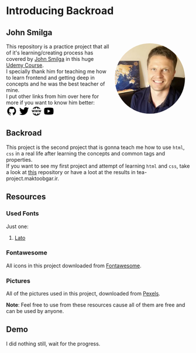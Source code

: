 # Introducing Backroad

## John Smilga

<img src="./img/john-smilga.jpg" style="border-radius: 50%;float: right; display: block; margin: 0px 15px; width: 20vw;"/>

This repository is a practice project that all of it's learning/creating process has covered by [John Smilga](https://www.udemy.com/user/janis-smilga-3/) in this huge [Udemy Course](https://www.udemy.com/course/in-depth-html-css-course-build-responsive-websites/).\
I specially thank him for teaching me how to learn frontend and getting deep in concepts and he was the best teacher of mine.\
I put other links from him over here for more if you want to know him better:\
[![](./img/github.png)](https://github.com/john-smilga) [![](./img/twitter.png)](https://twitter.com/john_smilga?lang=en) [![](./img/website.png)](https://www.johnsmilga.com/) [![](./img/youtube.png)](https://www.youtube.com/channel/UCMZFwxv5l-XtKi693qMJptA)

<h2 style="clear: both;">Backroad</h2>

This project is the second project that is gonna teach me how to use `html`, `css` in a real life after learning the concepts and common tags and properties.\
If you want to see my first project and attempt of learning `html` and `css`, take a look at [this](https://github.com/maktoobgar/tea_project) repository or have a loot at the results in tea-project.maktoobgar.ir.

## Resources

### Used Fonts

Just one:

1. [Lato](https://fonts.google.com/specimen/Lato?query=lato)

### Fontawesome

All icons in this project downloaded from [Fontawesome](https://fontawesome.com/).

### Pictures

All of the pictures used in this project, downloaded from [Pexels](https://www.pexels.com/).

**Note**: Feel free to use from these resources cause all of them are free and can be used by anyone.

## Demo

I did nothing still, wait for the progress.